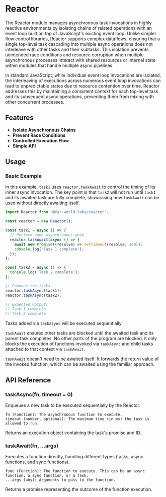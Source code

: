 # Reactor

The Reactor module manages asynchronous task invocations in highly reactive environments by isolating chains of related operations with an event loop built on top of JavaScript's existing event loop. Unlike simpler flow control libraries, Reactor supports complex dataflows, ensuring that a single top-level task cascading into multiple async operations does not interleave with other tasks and their subtasks. This isolation prevents unintended race conditions and resource corruption when multiple asynchronous processes interact with shared resources or internal state within modules that handle multiple async pipelines.

In standard JavaScript, while individual event loop invocations are isolated, the interleaving of executions across numerous event loop invocations can lead to unpredictable states due to resource contention over time. Reactor addresses this by maintaining a consistent context for each top-level task and its subsequent async operations, preventing them from mixing with other concurrent processes.

## Features

- **Isolate Asynchronous Chains**
- **Prevent Race Conditions**
- **Controlled Execution Flow**
- **Simple API**

## Usage

### Basic Example

In this example, `task1` uses `reactor.taskAwait` to control the timing of its inner async invocation. The key point is that `task2` will not run until `task1` and its awaited task are fully complete, showcasing how `taskAwait` can be used without directly awaiting itself.

```javascript
import Reactor from '@far-world-labs/reactor';

const reactor = new Reactor();

const task1 = async () => {
  // Perform some asynchronous work
  reactor.taskAwait(async () => {
    await new Promise((resolve) => setTimeout(resolve, 100));
    console.log('Task 1 complete');
  });
};

const task2 = async () => {
  console.log('Task 2 complete');
};

// Enqueue the tasks
reactor.taskAsync(task1);
reactor.taskAsync(task2);

// Expected Output:
// Task 1 complete
// Task 2 complete
```

Tasks added via `taskAsync` will be executed sequentially.

`taskAwait` ensures other tasks are blocked until the awaited task and its parent task completes. No other parts of the program are blocked, it only blocks the execution of functions invoked via `taskAsync` and child tasks attached to that context via `taskAwait`.

`taskAwait` doesn't need to be awaited itself. It forwards the return value of the invoked function, which can be awaited using the familiar approach.

## API Reference
### taskAsync(fn, timeout = 0)

Enqueues a new task to be executed sequentially by the Reactor.

    fn (Function): The asynchronous function to execute.
    timeout (number, optional): The maximum time (in ms) the task is allowed to run.

Returns an execution object containing the task's promise and ID.

### taskAwait(fn, ...args)

Executes a function directly, handling different types (tasks, async functions, and sync functions).

    func (Function): The function to execute. This can be an async function, a sync function, or a task.
    ...args (any): Arguments to pass to the function.

Returns a promise representing the outcome of the function execution.
